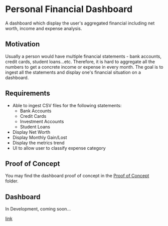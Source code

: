 # Personal Financial Dashboard
A dashboard which display the user's aggregated financial including net worth, income and expense analysis.

## Motivation
Usually a person would have multiple financial statements - bank accounts, credit cards, student loans...etc. Therefore, it is hard to aggregate all the numbers to get a concrete income or expense in every month. The goal is to ingest all the statements and display one's financial situation on a dashboard.

## Requirements
<ul>
	<li>Able to ingest CSV files for the following statements:
		<ul>
			<li>Bank Accounts</li>
			<li>Credit Cards</li>
			<li>Investment Accounts</li>
			<li>Student Loans</li>
		</ul></li>
	<li>Display Net Worth</li>
	<li>Display Monthly Gain/Lost</li>
	<li>Display the metrics trend</li>
	<li>UI to allow user to classify expense category</li>
</ul>

## Proof of Concept
You may find the dashboard proof of concept in the [Proof of Concept](/poc) folder.

## Dashboard
In Development, coming soon...
<br>

[link](/Dashboard)